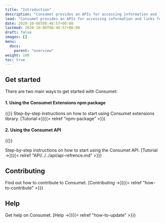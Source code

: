 ```yaml
---
title: "Introduction"
description: "Consumet provides an APIs for accessing information and links for various entertertainments like movies, books, anime, etc."
lead: "Consumet provides an APIs for accessing information and links for various entertertainments like movies, books, anime, etc."
date: 2020-10-06T08:48:57+00:00
lastmod: 2020-10-06T08:48:57+00:00
draft: false
images: []
menu:
  docs:
    parent: "overview"
weight: 100
toc: true
---
```


## Get started

There are two main ways to get started with Consumet:

#### 1. Using the Consumet Extensions npm package
{{<alert icon="👉" text="The is intended to Nodejs users." />}}
Step-by-step instructions on how to start using Consumet extensions library. [Tutorial→]({{< relref "npm-package" >}})

#### 2. Using the Consumet API
{{<alert icon="👉" text="The is intended to all users." />}}

Step-by-step instructions on how to start using the Consumet API. [Tutorial →]({{< relref "API/../../api/api-refrence.md" >}})

## Contributing

Find out how to contribute to Consumet. [Contributing →]({{< relref "how-to-contribute" >}})

## Help

Get help on Consumet. [Help →]({{< relref "how-to-update" >}})
